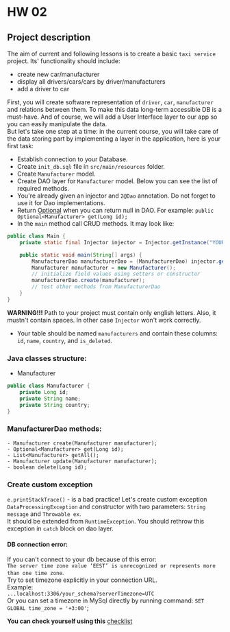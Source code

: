 # HW 02

## Project description
The aim of current and following lessons is to create a basic `taxi service` project.
Its' functionality should include: 
* create new car/manufacturer
* display all drivers/cars/cars by driver/manufacturers
* add a driver to car

First, you will create software representation of `driver`, `car`, `manufacturer` 
and relations between them. To make this data long-term accessible DB is a must-have. And of course, we will add a User Interface layer to our app so you can easily manipulate the data. <br>
But let's take one step at a time: in the current course, you will take care of the data storing part by implementing a layer in the application, here is your first task: 


- Establish connection to your Database.
- Create `init_db.sql` file in `src/main/resources` folder.
- Create `Manufacturer` model.
- Create DAO  layer for `Manufacturer` model. Below you can see the list of required methods.
- You're already given an injector and `2@Dao` annotation. Do not forget to use it for Dao implementations.
- Return [Optional](https://docs.oracle.com/javase/8/docs/api/java/util/Optional.html) when you can return null in DAO.
  For example: ```public Optional<Manufacturer> get(Long id);```
- In the `main` method call CRUD methods. It may look like:
```java
public class Main {
    private static final Injector injector = Injector.getInstance("YOUR_PACKAGE");

    public static void main(String[] args) {
        ManufacturerDao manufacturerDao = (ManufacturerDao) injector.getInstance(ManufacturerDao.class);
        Manufacturer manufacturer = new Manufacturer();
        // initialize field values using setters or constructor
        manufacturerDao.create(manufacturer);
        // test other methods from ManufacturerDao
    }
}
```
**WARNING!!!** Path to your project must contain only english letters. Also, it mustn't contain spaces. In other case `Injector` won't work correctly.
- Your table should be named `manufacturers` and contain these columns: `id`, `name`, `country`, and `is_deleted`.
### Java classes structure:
- Manufacturer
```java
public class Manufacturer {
    private Long id;
    private String name;
    private String country;
}
```

### ManufacturerDao methods:
    - Manufacturer create(Manufacturer manufacturer);
    - Optional<Manufacturer> get(Long id);
    - List<Manufacturer> getAll();
    - Manufacturer update(Manufacturer manufacturer);
    - boolean delete(Long id);
    
### Create custom exception
`e.printStackTrace()` - is a bad practice! Let's create custom exception `DataProcessingException`
and constructor with two parameters: `String message` and `Throwable ex`.  
It should be extended from `RuntimeException`. You should rethrow this exception in `catch` block on dao layer.
    
#### DB connection error: 
If you can't connect to your db because of this error: <br>
`The server time zone value ‘EEST’ is unrecognized or represents more than one time zone`. <br>
Try to set timezone explicitly in your connection URL. <br>
Example: <br>
`...localhost:3306/your_schema?serverTimezone=UTC` <br>
Or you can set a timezone in MySql directly by running command: `SET GLOBAL time_zone = '+3:00'`;

__You can check yourself using this__ [checklist](https://mate-academy.github.io/jv-program-common-mistakes/java-JDBC/jdbc-intro/JDBC-intro_checklist.html)
